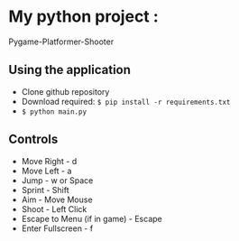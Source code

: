 # My python project :
Pygame-Platformer-Shooter

## Using the application
* Clone github repository
* Download required: ```$ pip install -r requirements.txt```
* ```$ python main.py```

## Controls
* Move Right - d
* Move Left - a
* Jump - w or Space
* Sprint - Shift
* Aim - Move Mouse
* Shoot - Left Click
* Escape to Menu (if in game) - Escape
* Enter Fullscreen - f
